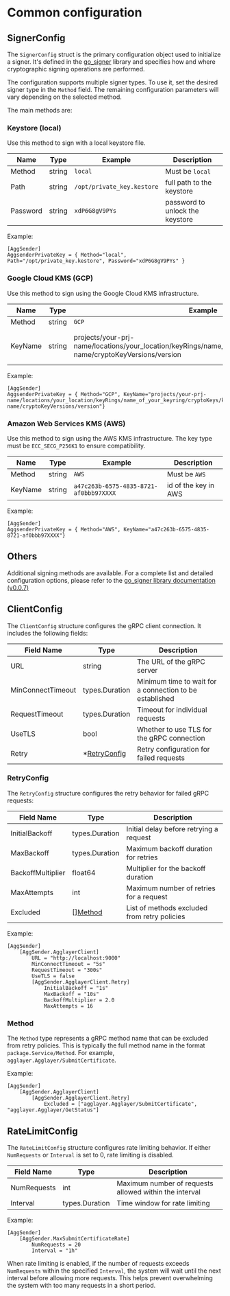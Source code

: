 # Common configuration 


## SignerConfig
The `SignerConfig` struct is the primary configuration object used to initialize a signer. It's defined in the [go_signer](https://github.com/agglayer/go_signer) library and specifies how and where cryptographic signing operations are performed.

The configuration supports multiple signer types. To use it, set the desired signer type in the `Method` field. The remaining configuration parameters will vary depending on the selected method.

The main methods are: 

### Keystore (local)
Use this method to sign with a local keystore file.

| Name      | Type   | Example                          | Description                    |
|-----------|--------|----------------------------------|--------------------------------|
| Method    | string | `local`                          | Must be `local`                |
| Path      | string | `/opt/private_key.kestore`       | full path to the keystore      |
| Password  | string | `xdP6G8gV9PYs`                  | password to unlock the keystore |

Example: 
```
[AggSender]
AggsenderPrivateKey = { Method="local", Path="/opt/private_key.kestore", Password="xdP6G8gV9PYs" }
```

### Google Cloud KMS (GCP)
Use this method to sign using the Google Cloud KMS infrastructure.

| Name      | Type   | Example                                                                                    | Description                    |
|-----------|--------|--------------------------------------------------------------------------------------------|--------------------------------|
| Method    | string | `GCP`                                                                                      | Must be `GCP`                  |
| KeyName   | string | projects/your-prj-name/locations/your_location/keyRings/name_of_your_keyring/cryptoKeys/key-name/cryptoKeyVersions/version | id of the key in Google Cloud  |

Example: 
```
[AggSender]
AggsenderPrivateKey = { Method="GCP", KeyName="projects/your-prj-name/locations/your_location/keyRings/name_of_your_keyring/cryptoKeys/key-name/cryptoKeyVersions/version"}
```

### Amazon Web Services KMS (AWS)
Use this method to sign using the AWS KMS infrastructure. The key type must be `ECC_SECG_P256K1` to ensure compatibility.

| Name      | Type   | Example                          | Description                    |
|-----------|--------|----------------------------------|--------------------------------|
| Method    | string | `AWS`                           | Must be `AWS`                  |
| KeyName   | string | `a47c263b-6575-4835-8721-af0bbb97XXXX` | id of the key in AWS           |

Example: 
```
[AggSender]
AggsenderPrivateKey = { Method="AWS", KeyName="a47c263b-6575-4835-8721-af0bbb97XXXX"}
```
## Others
Additional signing methods are available.
For a complete list and detailed configuration options, please refer to the [go_signer library documentation (v0.0.7)](https://github.com/agglayer/go_signer/blob/v0.0.7/README.md)  

## ClientConfig

The `ClientConfig` structure configures the gRPC client connection. It includes the following fields:

| Field Name         | Type           | Description                                                                                |
|--------------------|----------------|--------------------------------------------------------------------------------------------|
| URL                | string         | The URL of the gRPC server                                                                 |
| MinConnectTimeout  | types.Duration | Minimum time to wait for a connection to be established                                    |
| RequestTimeout     | types.Duration | Timeout for individual requests                                                            |
| UseTLS             | bool           | Whether to use TLS for the gRPC connection                                                 |
| Retry              | *[RetryConfig](#retryconfig)   | Retry configuration for failed requests                                                    |

### RetryConfig

The `RetryConfig` structure configures the retry behavior for failed gRPC requests:

| Field Name         | Type           | Description                                                                                |
|--------------------|----------------|--------------------------------------------------------------------------------------------|
| InitialBackoff     | types.Duration | Initial delay before retrying a request                                                    |
| MaxBackoff         | types.Duration | Maximum backoff duration for retries                                                       |
| BackoffMultiplier  | float64        | Multiplier for the backoff duration                                                        |
| MaxAttempts        | int            | Maximum number of retries for a request                                                    |
| Excluded           | [][Method](#method)       | List of methods excluded from retry policies                                               |

Example:
```
[AggSender]
    [AggSender.AgglayerClient]
		URL = "http://localhost:9000"
		MinConnectTimeout = "5s"
		RequestTimeout = "300s" 
		UseTLS = false
		[AggSender.AgglayerClient.Retry]
			InitialBackoff = "1s"
			MaxBackoff = "10s"
			BackoffMultiplier = 2.0
			MaxAttempts = 16
```

### Method

The `Method` type represents a gRPC method name that can be excluded from retry policies. This is typically the full method name in the format `package.Service/Method`. For example, `agglayer.Agglayer/SubmitCertificate`.

Example:
```
[AggSender]
    [AggSender.AgglayerClient]
        [AggSender.AgglayerClient.Retry]
            Excluded = ["agglayer.Agglayer/SubmitCertificate", "agglayer.Agglayer/GetStatus"]
```

## RateLimitConfig

The `RateLimitConfig` structure configures rate limiting behavior. If either `NumRequests` or `Interval` is set to 0, rate limiting is disabled.

| Field Name    | Type           | Description                                                                                |
|---------------|----------------|--------------------------------------------------------------------------------------------|
| NumRequests   | int            | Maximum number of requests allowed within the interval                                     |
| Interval      | types.Duration | Time window for rate limiting                                                              |

Example:
```
[AggSender]
    [AggSender.MaxSubmitCertificateRate]
        NumRequests = 20
        Interval = "1h"
```

When rate limiting is enabled, if the number of requests exceeds `NumRequests` within the specified `Interval`, the system will wait until the next interval before allowing more requests. This helps prevent overwhelming the system with too many requests in a short period.
